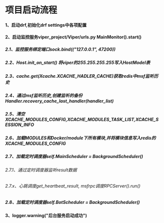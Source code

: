 # 项目启动流程
#### 1、启动drf,初始化drf settings中各项配置
#### 2、启动监控服务viper_project/Viper/urls.py MainMonitor().start()
##### 2.1、监控服务绑定端口sock.bind(("127.0.0.1", 47200))
##### 2.2、Host.init_on_start() 将viper的255.255.255.255写入HostModel表
##### 2.3、cache.get(Xcache.XCACHE_HADLER_CACHE)获取redis中msf监听历史
##### 2.4、通过msf监听历史,创建监听的备份Handler.recovery_cache_last_handler(handler_list)
##### 2.5、清空XCACHE_MODULES_CONFIG,XCACHE_MODULES_TASK_LIST,XCACHE_SESSION_INFO
##### 2.6、加载MODULES和Docker/module下所有模块,并将模块信息写入redis的XCACHE_MODULES_CONFIG
##### 2.7、加载定时调度器self.MainScheduler = BackgroundScheduler()
###### 2.7.1、通过定时调度器监听result数据
###### 2.7.x、心跳调度get_heartbeat_result, msfrpc调度RPCServer().run()
##### 2.8、加载定时调度器self.BotScheduler = BackgroundScheduler()
#### 3、logger.warning("后台服务启动成功")